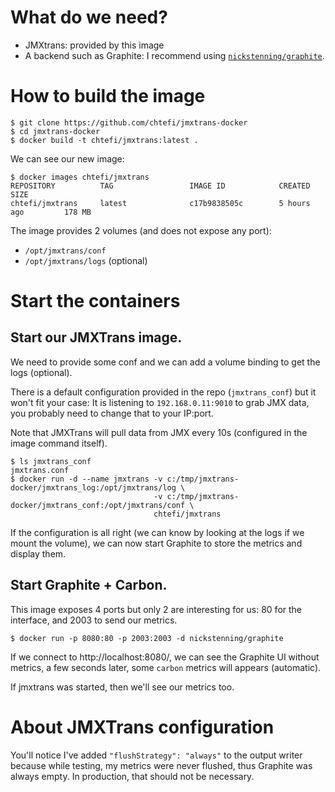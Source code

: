 # What do we need?

- JMXtrans: provided by this image
- A backend such as Graphite: I recommend using [`nickstenning/graphite`](https://github.com/nickstenning/docker-graphite).

# How to build the image

```
$ git clone https://github.com/chtefi/jmxtrans-docker
$ cd jmxtrans-docker
$ docker build -t chtefi/jmxtrans:latest .
```

We can see our new image:

```
$ docker images chtefi/jmxtrans
REPOSITORY          TAG                 IMAGE ID            CREATED             SIZE
chtefi/jmxtrans     latest              c17b9838505c        5 hours ago         178 MB
```

The image provides 2 volumes (and does not expose any port):

- `/opt/jmxtrans/conf`
- `/opt/jmxtrans/logs` (optional)

# Start the containers

## Start our JMXTrans image.

We need to provide some conf and we can add a volume binding to get the logs (optional).

There is a default configuration provided in the repo (`jmxtrans_conf`) but it won't fit your case: It is listening to `192.168.0.11:9010` to grab JMX data, you probably need to change that to your IP:port.

Note that JMXTrans will pull data from JMX every 10s (configured in the image command itself).

```
$ ls jmxtrans_conf
jmxtrans.conf
$ docker run -d --name jmxtrans -v c:/tmp/jmxtrans-docker/jmxtrans_log:/opt/jmxtrans/log \
                                -v c:/tmp/jmxtrans-docker/jmxtrans_conf:/opt/jmxtrans/conf \
                                chtefi/jmxtrans
```

If the configuration is all right (we can know by looking at the logs if we mount the volume), we can now start Graphite to store the metrics and display them.

## Start Graphite + Carbon.

This image exposes 4 ports but only 2 are interesting for us: 80 for the interface, and 2003 to send our metrics.
```
$ docker run -p 8080:80 -p 2003:2003 -d nickstenning/graphite
```

If we connect to http://localhost:8080/, we can see the Graphite UI without metrics, a few seconds later, some `carbon` metrics will appears (automatic).

If jmxtrans was started, then we'll see our metrics too.

# About JMXTrans configuration

You'll notice I've added `"flushStrategy": "always"` to the output writer because while testing, my metrics were never flushed, thus Graphite was always empty. In production, that should not be necessary.

